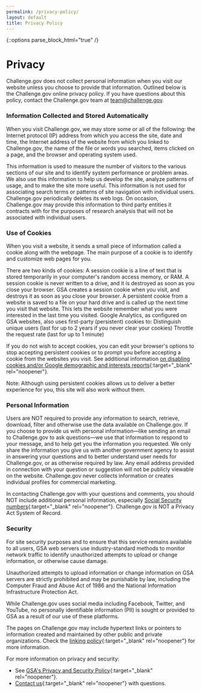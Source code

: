 ```yaml
---
permalink: /privacy-policy/
layout: default
title: Privacy Policy
---
```


{::options parse_block_html="true" /}
<div class="grid-container usa-prose">
<div class="grid-row  padding-x-8 margin-bottom-4">

# Privacy

Challenge.gov does not collect personal information when you visit our website unless you choose to provide that information. Outlined below is the Challenge.gov online privacy policy. If you have questions about this policy, contact the Challenge.gov team at [team@challenge.gov](mailto:team@challenge.gov).

### Information Collected and Stored Automatically
When you visit Challenge.gov, we may store some or all of the following: the Internet protocol (IP) address from which you access the site, date and time, the Internet address of the website from which you linked to Challenge.gov, the name of the file or words you searched, items clicked on a page, and the browser and operating system used.

This information is used to measure the number of visitors to the various sections of our site and to identify system performance or problem areas. We also use this information to help us develop the site, analyze patterns of usage, and to make the site more useful. This information is not used for associating search terms or patterns of site navigation with individual users. Challenge.gov periodically deletes its web logs. On occasion, Challenge.gov may provide this information to third party entities it contracts with for the purposes of research analysis that will not be associated with individual users.

### Use of Cookies

When you visit a website, it sends a small piece of information called a cookie along with the webpage. The main purpose of a cookie is to identify and customize web pages for you.

There are two kinds of cookies:
A session cookie is a line of text that is stored temporarily in your computer's random access memory, or RAM. A session cookie is never written to a drive, and it is destroyed as soon as you close your browser. GSA creates a session cookie when you visit, and destroys it as soon as you close your browser.
A persistent cookie from a website is saved to a file on your hard drive and is called up the next time you visit that website. This lets the website remember what you were interested in the last time you visited. Google Analytics, as configured on GSA websites, also uses first-party (persistent) cookies to:
Distinguish unique users (last for up to 2 years if you never clear your cookies)
Throttle the request rate (last for up to 1 minute)

If you do not wish to accept cookies, you can edit your browser's options to stop accepting persistent cookies or to prompt you before accepting a cookie from the websites you visit. See additional information [on disabling cookies and/or Google demographic and interests reports](https://www.usa.gov/optout-instructions){:target="_blank" rel="noopener"}.

Note: Although using persistent cookies allows us to deliver a better experience for you, this site will also work without them.

### Personal Information

Users are NOT required to provide any information to search, retrieve, download, filter and otherwise use the data available on Challenge.gov. If you choose to provide us with personal information—like sending an email to Challenge.gov to ask questions—we use that information to respond to your message, and to help get you the information you requested. We only share the information you give us with another government agency to assist in answering your questions and to better understand user needs for Challenge.gov, or as otherwise required by law. Any email address provided in connection with your question or suggestion will not be publicly viewable on the website. Challenge.gov never collects information or creates individual profiles for commercial marketing.

In contacting Challenge.gov with your questions and comments, you should NOT include additional personal information, especially [Social Security numbers](https://www.ssa.gov/pubs/EN-05-10002.pdf){:target="_blank" rel="noopener"}. Challenge.gov is NOT a Privacy Act System of Record. 


### Security

For site security purposes and to ensure that this service remains available to all users, GSA web servers use industry-standard methods to monitor network traffic to identify unauthorized attempts to upload or change information, or otherwise cause damage. 

Unauthorized attempts to upload information or change information on GSA servers are strictly prohibited and may be punishable by law, including the Computer Fraud and Abuse Act of 1986 and the National Information Infrastructure Protection Act.

While Challenge.gov uses social media including Facebook, Twitter, and YouTube, no personally identifiable information (PII) is sought or provided to GSA as a result of our use of these platforms. 

The pages on Challenge.gov may include hypertext links or pointers to information created and maintained by other public and private organizations. Check the [linking policy](https://www.gsa.gov/website-information/linking-policy){:target="_blank" rel="noopener"} for more information.

For more information on privacy and security:

* See [GSA's Privacy and Security Policy](https://www.gsa.gov/reference/gsa-privacy-program){:target="_blank" rel="noopener"}. 
* [Contact us](mailto:team@challenge.gov){:target="_blank" rel="noopener"} with questions.
</div>
</div>
